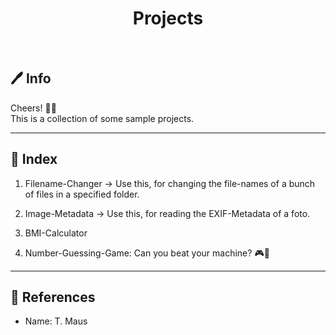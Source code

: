 <h1 align="center"> Projects </h1></br>

## 🖊 Info

Cheers! 👋🏼   
This is a collection of some sample projects.

---

## 🌵 Index

1. Filename-Changer
-> Use this, for changing the file-names of a bunch of files in a specified folder.

2. Image-Metadata
-> Use this, for reading the EXIF-Metadata of a foto.

3. BMI-Calculator

4. Number-Guessing-Game: Can you beat your machine? 🎮👾

---

## 📜 References
- Name: T. Maus
